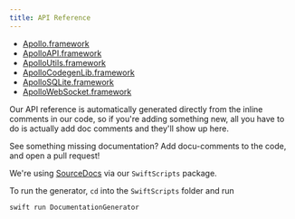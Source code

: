 ```yaml
---
title: API Reference
---
```


* [Apollo.framework](./api/Apollo/README/)
* [ApolloAPI.framework](./api/ApolloAPI/README/)
* [ApolloUtils.framework](./api/ApolloUtils/README/)
* [ApolloCodegenLib.framework](./api/ApolloCodegenLib/README/)
* [ApolloSQLite.framework](./api/ApolloSQLite/README/)
* [ApolloWebSocket.framework](./api/ApolloWebSocket/README/)

Our API reference is automatically generated directly from the inline comments in our code, so if you're adding something new, all you have to do is actually add doc comments and they'll show up here. 

See something missing documentation? Add docu-comments to the code, and open a pull request!

We're using [SourceDocs](https://github.com/eneko/SourceDocs) via our `SwiftScripts` package.  

To run the generator, `cd` into the `SwiftScripts` folder and run

```
swift run DocumentationGenerator
```
